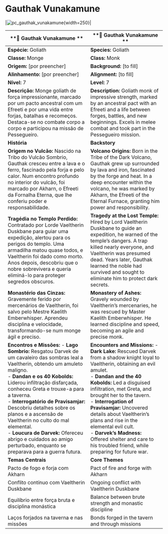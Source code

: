 # Gauthak Vunakamune

|![pc_gauthak_vunakamune](pc_gauthak_vunakamune.jpeg){width=250}|


| **🧙 Gauthak Vunakamune **                                                                                                                                                                                                                                                                                                                                                                                                                                                                                  | **🧙 Gauthak Vunakamune **                                                                                                                                                                                                                                                                                                                                                                                                                                                      |
| ----------------------------------------------------------------------------------------------------------------------------------------------------------------------------------------------------------------------------------------------------------------------------------------------------------------------------------------------------------------------------------------------------------------------------------------------------------------------------------------------------------- | ------------------------------------------------------------------------------------------------------------------------------------------------------------------------------------------------------------------------------------------------------------------------------------------------------------------------------------------------------------------------------------------------------------------------------------------------------------------------------- |
| **Espécie:** Goliath                                                                                                                                                                                                                                                                                                                                                                                                                                                                                        | **Species:** Goliath                                                                                                                                                                                                                                                                                                                                                                                                                                                            |
| **Classe:** Monge                                                                                                                                                                                                                                                                                                                                                                                                                                                                                           | **Class:** Monk                                                                                                                                                                                                                                                                                                                                                                                                                                                                 |
| **Origem:** [por preencher]                                                                                                                                                                                                                                                                                                                                                                                                                                                                                 | **Background:** [to fill]                                                                                                                                                                                                                                                                                                                                                                                                                                                       |
| **Alinhamento:** [por preencher]                                                                                                                                                                                                                                                                                                                                                                                                                                                                            | **Alignment:** [to fill]                                                                                                                                                                                                                                                                                                                                                                                                                                                        |
| **Nível:** 7                                                                                                                                                                                                                                                                                                                                                                                                                                                                                                | **Level:** 7                                                                                                                                                                                                                                                                                                                                                                                                                                                                    |
| **Descrição:** Monge goliath de força impressionante, marcado por um pacto ancestral com um Efreeti e por uma vida entre forjas, batalhas e recomeços. Destaca-se no combate corpo a corpo e participou na missão de Pessegueiro.                                                                                                                                                                                                                                                                           | **Description:** Goliath monk of impressive strength, marked by an ancestral pact with an Efreeti and a life between forges, battles, and new beginnings. Excels in melee combat and took part in the Pessegueiro mission.                                                                                                                                                                                                                                                      |
| **História**                                                                                                                                                                                                                                                                                                                                                                                                                                                                                                | **Backstory**                                                                                                                                                                                                                                                                                                                                                                                                                                                                   |
| **Origem no Vulcão:** Nascido na Tribo do Vulcão Sombrio, Gauthak cresceu entre a lava e o ferro, fascinado pela forja e pelo calor. Num encontro profundo no interior do vulcão, foi marcado por Akharn, o Efreeti da Fornalha Eterna, que lhe conferiu poder e responsabilidade.                                                                                                                                                                                                                          | **Volcano Origins:** Born in the Tribe of the Dark Volcano, Gauthak grew up surrounded by lava and iron, fascinated by the forge and heat. In a deep encounter within the volcano, he was marked by Akharn, the Efreeti of the Eternal Furnace, granting him power and responsibility.                                                                                                                                                                                          |
| **Tragédia no Templo Perdido:** Contratado por Lorde Vaeltherin Duskbane para guiar uma expedição, alertou para os perigos do templo. Uma armadilha matou quase todos, e Vaeltherin foi dado como morto. Anos depois, descobriu que o nobre sobrevivera e queria eliminá-lo para proteger segredos obscuros.                                                                                                                                                                                                | **Tragedy at the Lost Temple:** Hired by Lord Vaeltherin Duskbane to guide an expedition, he warned of the temple’s dangers. A trap killed nearly everyone, and Vaeltherin was presumed dead. Years later, Gauthak learned the noble had survived and sought to eliminate him to protect dark secrets.                                                                                                                                                                          |
| **Monastério das Cinzas:** Gravemente ferido por mercenários de Vaeltherin, foi salvo pelo Mestre Kaelith Emberwhisper. Aprendeu disciplina e velocidade, transformando-se num monge ágil e preciso.                                                                                                                                                                                                                                                                                                        | **Monastery of Ashes:** Gravely wounded by Vaeltherin’s mercenaries, he was rescued by Master Kaelith Emberwhisper. He learned discipline and speed, becoming an agile and precise monk.                                                                                                                                                                                                                                                                                        |
| **Encontros e Missões:** - **Lago Sombrio:** Resgatou Darvek de um cavaleiro das sombras leal a Vaeltherin, obtendo um amuleto maligno.<br>- **Dandan e os 40 Kobolds:** Liderou infiltração disfarçada, conheceu Greta e trouxe-a para a taverna.<br>- **Interrogatório de Pravisamjar:** Descobriu detalhes sobre os planos e a ascensão de Vaeltherin no culto do mal elemental.<br>- **Loucura de Darvek:** Ofereceu abrigo e cuidados ao amigo perturbado, enquanto se preparava para a guerra futura. | **Encounters and Missions:** - **Dark Lake:** Rescued Darvek from a shadow knight loyal to Vaeltherin, obtaining an evil amulet.<br>- **Dandan and the 40 Kobolds:** Led a disguised infiltration, met Greta, and brought her to the tavern.<br>- **Interrogation of Pravisamjar:** Uncovered details about Vaeltherin’s plans and rise in the elemental evil cult.<br>- **Darvek’s Madness:** Offered shelter and care to his troubled friend, while preparing for future war. |
| **Temas Centrais**                                                                                                                                                                                                                                                                                                                                                                                                                                                                                          | **Core Themes**                                                                                                                                                                                                                                                                                                                                                                                                                                                                 |
| Pacto de fogo e forja com Akharn                                                                                                                                                                                                                                                                                                                                                                                                                                                                            | Pact of fire and forge with Akharn                                                                                                                                                                                                                                                                                                                                                                                                                                              |
| Conflito contínuo com Vaeltherin Duskbane                                                                                                                                                                                                                                                                                                                                                                                                                                                                   | Ongoing conflict with Vaeltherin Duskbane                                                                                                                                                                                                                                                                                                                                                                                                                                       |
| Equilíbrio entre força bruta e disciplina monástica                                                                                                                                                                                                                                                                                                                                                                                                                                                         | Balance between brute strength and monastic discipline                                                                                                                                                                                                                                                                                                                                                                                                                          |
| Laços forjados na taverna e nas missões                                                                                                                                                                                                                                                                                                                                                                                                                                                                     | Bonds forged in the tavern and through missions                                                                                                                                                                                                                                                                                                                                                                                                                                 |
